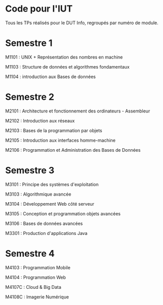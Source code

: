 # Code pour l'IUT

Tous les TPs réalisés pour le DUT Info, regroupés par numéro de module.

# Semestre 1

M1101 : UNIX + Représentation des nombres en machine

M1103 : Structure de données et algorithmes fondamentaux

M1104 : introduction aux Bases de données

# Semestre 2

M2101 : Architecture et fonctionnement des ordinateurs - Assembleur

M2102 : Introduction aux réseaux

M2103 : Bases de la programmation par objets

M2105 : Introduction aux interfaces homme-machine

M2106 : Programmation et Administration des Bases de Données

# Semestre 3

M3101 : Principe des systèmes d'exploitation

M3103 : Algorithmique avancée

M3104 : Développement Web côté serveur

M3105 : Conception et programmation objets avancées

M3106 : Bases de données avancées 

M3301 : Production d'applications Java

# Semestre 4

M4103 : Programmation Mobile

M4104 : Programmation Web

M4107C : Cloud & Big Data 

M4108C : Imagerie Numérique


